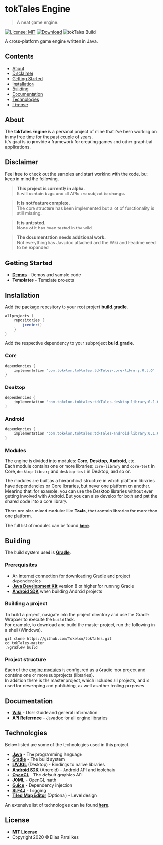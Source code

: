 # tokTales Engine

> A neat game engine.

[![License: MIT](https://img.shields.io/badge/License-MIT-blue.svg)](https://opensource.org/licenses/MIT)
[![Download](https://api.bintray.com/packages/tokelon/tokTales/tokTales/images/download.svg)](https://bintray.com/tokelon/tokTales/tokTales/_latestVersion)
![tokTales Build](https://github.com/Tokelon/tokTales/workflows/tokTales%20Build/badge.svg?branch=master)

A cross-platform game engine written in Java.

## Contents

- [About](#about)
- [Disclaimer](#disclaimer)
- [Getting Started](#getting-started)
- [Installation](#installation)
- [Building](#building)
- [Documentation](#documentation)
- [Technologies](#technologies)
- [License](#license)

## About

The **tokTales Engine** is a personal project of mine that I've been working on in my free time for the past couple of years.  
It's goal is to provide a framework for creating games and other graphical applications.

## Disclaimer

Feel free to check out the samples and start working with the code, but keep in mind the following.

> **This project is currently in alpha.**  
It will contain bugs and all APIs are subject to change.

> **It is not feature complete.**  
The core structure has been implemented but a lot of functionality is still missing.

> **It is untested.**  
None of it has been tested in the wild.

> **The documentation needs additional work.**  
Not everything has Javadoc attached and the Wiki and Readme need to be expanded.

## Getting Started

- **[Demos](https://github.com/Tokelon/tokTales-demos)** - Demos and sample code
- **[Templates](https://github.com/Tokelon/tokTales-templates)** - Template projects

## Installation

Add the package repository to your root project **build.gradle**.

```gradle
allprojects {
    repositories {
        jcenter()
    }
}
```

Add the respective dependency to your subproject **build.gradle**.

### Core

```gradle
dependencies {
    implementation 'com.tokelon.toktales:tokTales-core-library:0.1.0'
}
```

### Desktop

```gradle
dependencies {
    implementation 'com.tokelon.toktales:tokTales-desktop-library:0.1.0'
}
```

### Android

```gradle
dependencies {
    implementation 'com.tokelon.toktales:tokTales-android-library:0.1.0'
}
```

### Modules
<!--- Remember to adjust for README and WIKI --->
The engine is divided into modules: **Core**, **Desktop**, **Android**, etc.  
Each module contains one or more libraries: `core-library` and `core-test` in Core, `desktop-library` and `desktop-test` in Desktop, and so on.

The modules are built as a hierarchical structure in which platform libraries have dependencies on Core libraries, but never one platform on another. Meaning that, for example, you can use the Desktop libraries without ever getting involved with Android. But you can also develop for both and put the shared code into a core library.

There are also mixed modules like **Tools**, that contain libraries for more than one platform.

The full list of modules can be found **[here](https://github.com/Tokelon/tokTales/wiki/%5BAbout%5D-Modules)**.

## Building

The build system used is **[Gradle](https://docs.gradle.org/current/userguide/userguide.html)**.

### Prerequisites

- An internet connection for downloading Gradle and project dependencies
- **[Java Development Kit](https://jdk.java.net/)** version 8 or higher for running Gradle
- **[Android SDK](https://developer.android.com/studio)** when building Android projects

### Building a project

To build a project, navigate into the project directory and use the Gradle Wrapper to execute the `build` task.  
For example, to download and build the master project, run the following in a shell (Windows).

    git clone https://github.com/Tokelon/tokTales.git
    cd tokTales-master
    .\gradlew build

### Project structure

Each of the [engine modules](#modules) is configured as a Gradle root project and contains one or more subprojects (libraries).  
In addition there is the master project, which includes all projects, and is used for developing and publishing, as well as other tooling purposes.

## Documentation

- **[Wiki](https://github.com/Tokelon/tokTales/wiki)** - User Guide and general information
- **[API Reference](https://tokelon.github.io/tokTales-docs/)** - Javadoc for all engine libraries

## Technologies

Below listed are some of the technologies used in this project.

- **[Java](https://www.java.com/)** - The programming language
- **[Gradle](https://gradle.org/)** - The build system
- **[LWJGL](https://www.lwjgl.org/)** (Desktop) - Bindings to native libraries
- **[Android SDK](https://developer.android.com/)** (Android) - Android API and toolchain
- **[OpenGL](https://www.opengl.org/)** - The default graphics API
- **[JOML](https://github.com/JOML-CI/JOML)** - OpenGL math
- **[Guice](https://github.com/google/guice)** - Dependency injection
- **[SLF4J](http://www.slf4j.org/)** - Logging
- **[Tiled Map Editor](https://www.mapeditor.org/)** (Optional) - Level design

An extensive list of technologies can be found **[here](https://github.com/Tokelon/tokTales/wiki/%5BAbout%5D-Technologies)**.

## License

- **[MIT License](https://opensource.org/licenses/MIT)**
- Copyright 2020 © Elias Paralikes
